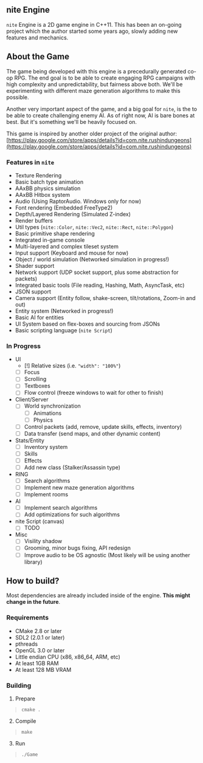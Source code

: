 nite Engine
----------

`nite` Engine is a 2D game engine in C++11. This has been an on-going project which the author started some years ago, slowly adding new features and mechanics.

About the Game
--------------
The game being developed with this engine is a precedurally generated co-op RPG. The end goal is to be able to create engaging RPG campaigns with high complexity and unpredictability, but fairness above both. We'll be experimenting with different maze generation algorithms to make this possible.

Another very important aspect of the game, and a big goal for `nite`, is the to be able to create challenging enemy AI. As of right now, AI is bare bones at best. But it's
something we'll be heavily focused on.

This game is inspired by another older project of the original author: [https://play.google.com/store/apps/details?id=com.nite.rushindungeons](https://play.google.com/store/apps/details?id=com.nite.rushindungeons)


### Features in `nite`
- Texture Rendering
- Basic batch type animation
- AAxBB physics simulation
- AAxBB Hitbox system
- Audio (Using RaptorAudio. Windows only for now)
- Font rendering (Embedded FreeType2) 
- Depth/Layered Rendering (Simulated Z-index)
- Render buffers
- Util types (`nite::Color`, `nite::Vec2`, `nite::Rect`, `nite::Polygon`)
- Basic primitive shape rendering
- Integrated in-game console
- Multi-layered and complex tileset system
- Input support (Keyboard and mouse for now)
- Object / world simulation (Networked simulation in progress!)
- Shader support
- Network support (UDP socket support, plus some abstraction for packets)
- Integrated basic tools (File reading, Hashing, Math, AsyncTask, etc)
- JSON support
- Camera support (Entity follow, shake-screen, tilt/rotations, Zoom-in and out)
- Entity system (Networked in progress!)
- Basic AI for entities
- UI System based on flex-boxes and sourcing from JSONs
- Basic scripting language (`nite Script`)

### In Progress

- UI
    - [!] Relative sizes (i.e. `"width": "100%"`)
    - [ ] Focus
    - [ ] Scrolling
    - [ ] Textboxes
    - [ ] Flow control (freeze windows to wait for other to finish)
- Client/Server
    - [ ] World synchronization
        - [ ] Animations
        - [ ] Physics
    - [ ] Control packets (add, remove, update skills, effects, inventory)
    - [ ] Data transfer (send maps, and other dynamic content)
- Stats/Entity
    - [ ] Inventory system
    - [ ] Skills
    - [ ] Effects
    - [ ] Add new class (Stalker/Assassin type)
- RING
    - [ ] Search algorithms
    - [ ] Implement new maze generation algorithms
    - [ ] Implement rooms
- AI
    - [ ] Implement search algorithms
    - [ ] Add optimizations for such algorithms
- nite Script (canvas)
    - [ ] TODO
- Misc
    - [ ] Visility shadow
    - [ ] Grooming, minor bugs fixing, API redesign
    - [ ] Improve audio to be OS agnostic (Most likely will be using another library)

How to build?
------------

Most dependencies are already included inside of the engine. **This might change in the future**.

### Requirements 
- CMake 2.8 or later
- SDL2 (2.0.1 or later)
- pthreads
- OpenGL 3.0 or later
- Little endian CPU (x86, x86_64, ARM, etc)
- At least 1GB RAM
- At least 128 MB VRAM

### Building

1. Prepare
> `cmake .`

2. Compile
> `make`

3. Run
> `./Game`